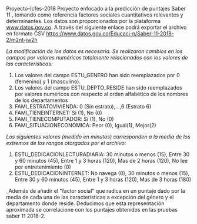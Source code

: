 Proyecto-Icfes-2018
Proyecto enfocado a la predicción de puntajes Saber 11 , tomando como referencia factores sociales cuantitativos relevantes y determinantes. Los datos son proporcionados por la plataforma www.datos.gov.co. A través del siguiente enlace podrá exportar el archivo en formato CSV https://www.datos.gov.co/Educaci-n/Saber-11-2018-2/m2nt-jw2h

_La modificación de los datos es necesaria. Se realizaron cambios en los campos por valores numéricos totalmente relacionados con los valores de las características:_

1. Los valores del campo ESTU_GENERO han sido reemplazados por 0 (femenino) y 1 (masculino).
2. Los valores del campo ESTU_DEPTO_RESIDE han sido reemplazados por valores numéricos con respecto al orden alfabético de los nombres de los departamentos
3. FAMI_ESTRATOVIVIENDA: 0 (Sin estrato),...,6 (Estrato 6)
4. FAMI_TIENEINTERNET: Si (1), No (0)
5. FAMI_TIENECOMPUTADOR: Si (1), No (0)
6. FAMI_SITUACIONECONOMICA: Peor (0), Igual(1), Mejor(2)

_Los siguientes valores (medido en minutos) corresponden a la media de los extremos de los rangos otorgados por el archivo:_

1. ESTU_DEDICACIONLECTURADIARIA: 30 minutos o menos (15), Entre 30 y 60 minutos (45), Entre 1 y 3 horas (120), Mas de 2 horas (120), No lee por entretenimiento (0)
2. ESTU_DEDICACIONINTERNET: No navega (0), 30 minutos o menos (15), Entre 30 y 60 minutos (45), Entre 1 y 3 horas (120), Mas de 3 horas (180)

_Además de añadir el "factor social" que radica en un puntaje dado por la media de cada una de las características a excepción del género y el departamento donde reside. Deducimos que esta representación aproximada se correlacione con los puntajes obtenidos en las pruebas saber 11 2018-2. 